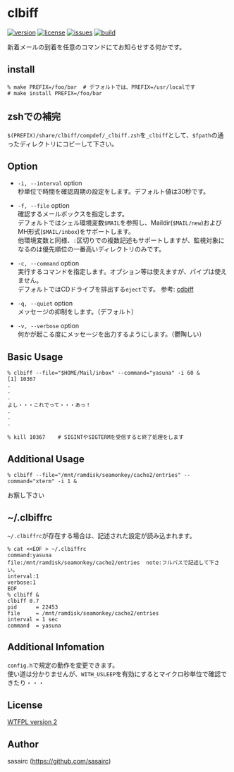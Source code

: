 clbiff
=====

[![version](http://img.shields.io/github/tag/sasairc/clbiff.svg?style=flat&label=version)](https://github.com/sasairc/clbiff/releases)
[![license](https://img.shields.io/badge/License-WTFPL2-blue.svg?style=flat)](http://www.wtfpl.net/txt/copying/)
[![issues](http://img.shields.io/github/issues/sasairc/clbiff.svg?style=flat)](https://github.com/sasairc/clbiff/issues)
[![build](https://img.shields.io/travis/sasairc/clbiff.svg?style=flat)](https://travis-ci.org/sasairc/clbiff)

新着メールの到着を任意のコマンドにてお知らせする何かです。

## install

```shellsession
% make PREFIX=/foo/bar	# デフォルトでは、PREFIX=/usr/localです
# make install PREFIX=/foo/bar
```

## zshでの補完

`$(PREFIX)/share/clbiff/compdef/_clbiff.zsh`を`_clbiff`として、`$fpath`の通ったディレクトリにコピーして下さい。

## Option

* `-i, --interval` option  
	秒単位で時間を確認周期の設定をします。デフォルト値は30秒です。
* `-f, --file` option  
	確認するメールボックスを指定します。  
	デフォルトではシェル環境変数`$MAIL`を参照し、Maildir(`$MAIL/new`)およびMH形式(`$MAIL/inbox`)をサポートします。  
	他環境変数と同様、`:`区切りでの複数記述もサポートしますが、監視対象になるのは優先順位の一番高いディレクトリのみです。

* `-c, --command` option  
	実行するコマンドを指定します。オプション等は使えますが、パイプは使えません。  
	デフォルトではCDドライブを排出する`eject`です。 参考: [cdbiff](http://0xcc.net/cdbiff/)

* `-q, --quiet` option  
	メッセージの抑制をします。（デフォルト）

* `-v, --verbose` option  
	何かが起こる度にメッセージを出力するようにします。（鬱陶しい）

## Basic Usage

```shellsession
% clbiff --file="$HOME/Mail/inbox" --command="yasuna" -i 60 &
[1] 10367
.
.
.
よし・・・これでって・・・あっ！
.
.
.

% kill 10367	# SIGINTやSIGTERMを受信すると終了処理をします
```

## Additional Usage

``` shellsession
% clbiff --file="/mnt/ramdisk/seamonkey/cache2/entries" --command="xterm" -i 1 &
```
お察し下さい

## ~/.clbiffrc

`~/.clbiffrc`が存在する場合は、記述された設定が読み込まれます。

```shellsession
% cat <<EOF > ~/.clbiffrc
command:yasuna
file:/mnt/ramdisk/seamonkey/cache2/entries	note:フルパスで記述して下さい。
interval:1
verbose:1
EOF
% clbiff &
clbiff 0.7
pid      = 22453
file     = /mnt/ramdisk/seamonkey/cache2/entries
interval = 1 sec
command  = yasuna
```

## Additional Infomation

`config.h`で規定の動作を変更できます。	
使い道は分かりませんが、`WITH_USLEEP`を有効にするとマイクロ秒単位で確認できたり・・・
	
## License

[WTFPL version 2](http://www.wtfpl.net/txt/copying/)

## Author

sasairc (https://github.com/sasairc)
